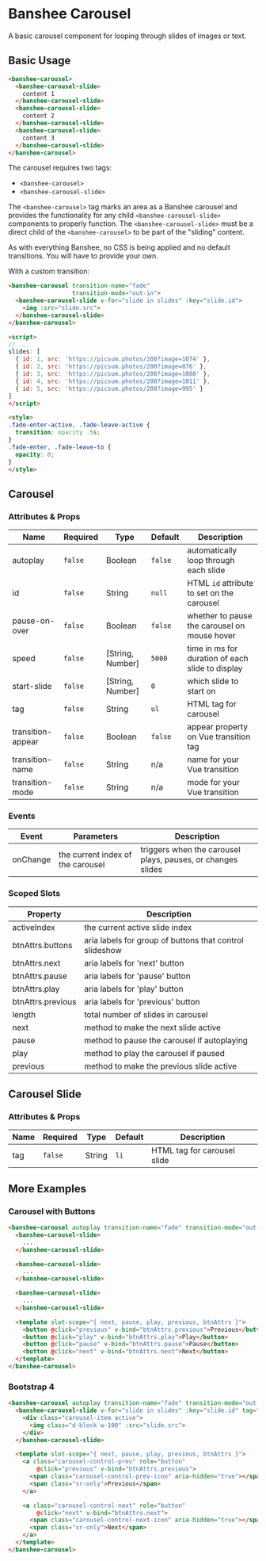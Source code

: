 # Banshee Carousel

A basic carousel component for looping through slides of images or text.

## Basic Usage

```html
<banshee-carousel>
  <banshee-carousel-slide>
    content 1
  </banshee-carousel-slide>
  <banshee-carousel-slide>
    content 2
  </banshee-carousel-slide>
  <banshee-carousel-slide>
    content 3
  </banshee-carousel-slide>
</banshee-carousel>
```

The carousel requires two tags:

- `<banshee-carousel>`
- `<banshee-carousel-slide>`

The `<banshee-carousel>` tag marks an area as a Banshee carousel and provides the functionality for any child `<banshee-carousel-slide>` components to properly function.  The `<banshee-carousel-slide>` must be a direct child of the `<banshee-carousel>` to be part of the "sliding" content.

As with everything Banshee, no CSS is being applied and no default transitions.  You will have to provide your own.

With a custom transition:

```html
<banshee-carousel transition-name="fade" 
                  transition-mode="out-in">
  <banshee-carousel-slide v-for="slide in slides" :key="slide.id">
    <img :src="slide.src">
  </banshee-carousel-slide>
</banshee-carousel>

<script>
// ...
slides: [
  { id: 1, src: 'https://picsum.photos/200?image=1074' },
  { id: 2, src: 'https://picsum.photos/200?image=876' },
  { id: 3, src: 'https://picsum.photos/200?image=1080' },
  { id: 4, src: 'https://picsum.photos/200?image=1011' },
  { id: 5, src: 'https://picsum.photos/200?image=995' }
]
</script>

<style>
.fade-enter-active, .fade-leave-active {
  transition: opacity .5s;
}
.fade-enter, .fade-leave-to {
  opacity: 0;
}
</style>
```

## Carousel

### Attributes & Props

| Name | Required | Type | Default | Description |
| ---  | ---      | ---  | ---     | ---         |
| autoplay | `false` | Boolean | `false` | automatically loop through each slide |
| id | `false` | String | `null` | HTML `id` attribute to set on the carousel |
| pause-on-over | `false` | Boolean | `false` | whether to pause the carousel on mouse hover |
| speed | `false` | [String, Number] | `5000` | time in ms for duration of each slide to display |
| start-slide | `false` | [String, Number] | `0` | which slide to start on |
| tag | `false` | String | `ul` | HTML tag for carousel |
| transition-appear | `false` | Boolean | `false` | appear property on Vue transition tag |
| transition-name | `false` | String | n/a | name for your Vue transition |
| transition-mode | `false` | String | n/a | mode for your Vue transition |

### Events

| Event | Parameters | Description |
| ---   | ---        | ---         |
| onChange | the current index of the carousel | triggers when the carousel plays, pauses, or changes slides |

### Scoped Slots

| Property | Description |
| ---      | ---         |
| activeIndex | the current active slide index |
| btnAttrs.buttons | aria labels for group of buttons that control slideshow |
| btnAttrs.next | aria labels for 'next' button |
| btnAttrs.pause | aria labels for 'pause' button |
| btnAttrs.play | aria labels for 'play' button | 
| btnAttrs.previous | aria labels for 'previous' button |
| length | total number of slides in carousel |
| next | method to make the next slide active | 
| pause | method to pause the carousel if autoplaying |
| play | method to play the carousel if paused |
| previous | method to make the previous slide active

## Carousel Slide

### Attributes & Props

| Name | Required | Type | Default | Description |
| ---  | ---      | ---  | ---     | ---         |
| tag  | `false`  | String | `li`  | HTML tag for carousel slide |

## More Examples

### Carousel with Buttons

```html
<banshee-carousel autoplay transition-name="fade" transition-mode="out-in">
  <banshee-carousel-slide>
    ...
  </banshee-carousel-slide>

  <banshee-carousel-slide>
    ...
  </banshee-carousel-slide>

  <banshee-carousel-slide>
    ...
  </banshee-carousel-slide>

  <template slot-scope="{ next, pause, play, previous, btnAttrs }">
    <button @click="previous" v-bind="btnAttrs.previous">Previous</button>
    <button @click="play" v-bind="btnAttrs.play">Play</button>
    <button @click="pause" v-bind="btnAttrs.pause">Pause</button>
    <button @click="next" v-bind="btnAttrs.next">Next</button>
  </template>
</banshee-carousel>
```

### Bootstrap 4

```html
<banshee-carousel autoplay transition-name="fade" transition-mode="out-in" tag="div" class="carousel slide">  
  <banshee-carousel-slide v-for="slide in slides" :key="slide.id" tag="div" class="carousel-inner">
    <div class="carousel-item active">
      <img class="d-block w-100" :src="slide.src">
    </div>
  </banshee-carousel-slide>

  <template slot-scope="{ next, pause, play, previous, btnAttrs }">
    <a class="carousel-control-prev" role="button"
        @click="previous" v-bind="btnAttrs.previous">
      <span class="carousel-control-prev-icon" aria-hidden="true"></span>
      <span class="sr-only">Previous</span>
    </a>

    <a class="carousel-control-next" role="button"
        @click="next" v-bind="btnAttrs.next">
      <span class="carousel-control-next-icon" aria-hidden="true"></span>
      <span class="sr-only">Next</span>
    </a>
  </template>
</banshee-carousel>   
```